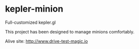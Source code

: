 # kepler-minion
Full-customized kepler.gl

This project has been designed to manage minions comfortably.

Alive site: http://www.drive-test-magic.io

